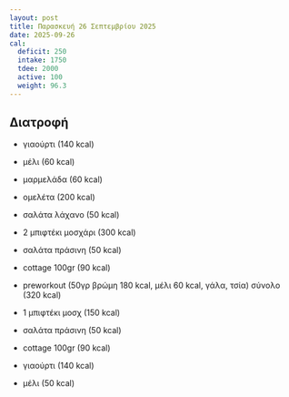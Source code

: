 ```yaml
---
layout: post
title: Παρασκευή 26 Σεπτεμβρίου 2025
date: 2025-09-26
cal:
  deficit: 250
  intake: 1750
  tdee: 2000
  active: 100
  weight: 96.3
---
```


## Διατροφή

- γιαούρτι (140 kcal)
- μέλι (60 kcal)
- μαρμελάδα (60 kcal)
- ομελέτα (200 kcal)
- σαλάτα λάχανο (50 kcal)

- 2 μπιφτέκι μοσχάρι (300 kcal)
- σαλάτα πράσινη (50 kcal)
- cottage 100gr (90 kcal)

- preworkout (50γρ βρώμη 180 kcal, μέλι 60 kcal, γάλα, τσία) σύνολο (320 kcal)

- 1 μπιφτέκι μοσχ (150 kcal)
- σαλάτα πράσινη (50 kcal)
- cottage 100gr (90 kcal)

- γιαούρτι (140 kcal)
- μέλι (50 kcal)

<!---  ![pic](/pics/2025-09-26/yogurt.jpg)<br> -->
